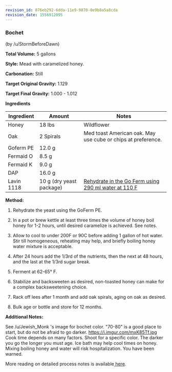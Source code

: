 ```yaml
---
revision_id: 876eb292-6dda-11e9-9870-0e9b8a5a8cda
revision_date: 1556912095
---
```


### Bochet

(by /u/StormBeforeDawn)

**Total Volume:** 5 gallons

**Style:** Mead with caramelized honey.

**Carbonation:** Still

**Target Original Gravity:** 1.129

**Target Final Gravity:** 1.000 - 1.012

**Ingredients**

Ingredient| Amount | Notes
---|---|---
Honey | 18 lbs | Wildflower 
Oak| 2 Spirals | Med toast American oak. May use cube or chips at preference.
Goferm PE | 12.0 g
Fermaid O | 8.5 g |
Fermaid K | 9.0 g | 
DAP |16.0 g|
Lavin 1118 | 10 g (dry yeast package) | [Rehydrate in the Go Ferm using 290 ml water at 110 F](http://www.scottlab.com/product-102.aspx)

**Method:**

1. Rehydrate the yeast using the GoFerm PE.

1. In a pot or brew kettle at least three times the volume of honey boil honey for 1-2 hours, until desired caramelize is achieved. See notes. 

1. Allow to cool to under 200F or 90C before adding 1 gallon of hot water. Stir till homogeneous, reheating may help, and briefly boiling honey water mixture is acceptable.

1. After 24 hours add the 1/3rd of the nutrients, then the next at 48 hours, and the last at the 1/3rd sugar break. 

1. Ferment at 62-65° F.

1. Stabilize and backsweeten as desired, non-toasted honey can make for a complex backsweetening choice. 

1. Rack off lees after 1 month and add oak spirals, aging on oak as desired. 

1. Bulk age or bottle and store for 12 months.

**Additional Notes:**

See /u/Jewish_Monk 's image for bochet color. "70-80" is a good place to start, but do not be afraid to go darker. https://i.imgur.com/mxK85Tf.jpg
Cook time depends on many factors. Shoot for a specific color. The darker you go the longer you must age.
Ice bath may help cool times on honey. Mixing boiling honey and water will risk hospitalization. You have been warned. 

More reading on detailed process notes is available[ here](/process/process_summary).